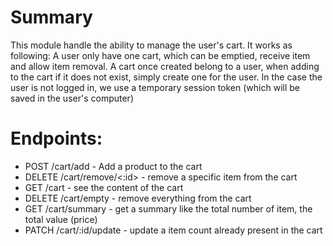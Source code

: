 # Summary

This module handle the ability to manage the user's cart. It works as following: A user only have one cart, which can be emptied, receive item and allow item removal. A cart once created belong to a user, when adding to the cart if it does not exist, simply create one for the user. In the case the user is not logged in, we use a temporary session token (which will be saved in the user's computer)

# Endpoints:

- POST /cart/add - Add a product to the cart
- DELETE /cart/remove/<:id> - remove a specific item from the cart
- GET /cart - see the content of the cart
- DELETE /cart/empty -  remove everything from the cart
- GET /cart/summary - get a summary like the total number of item, the total value (price)
- PATCH /cart/:id/update - update a item count already present in the cart